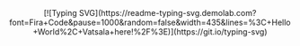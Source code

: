 <!--<h1 align='center'><b> Hi there,I am Vatsala Shah 👋</h1>-->
<center>
[![Typing SVG](https://readme-typing-svg.demolab.com?font=Fira+Code&pause=1000&random=false&width=435&lines=%3C+Hello+World%2C+Vatsala+here!%2F%3E)](https://git.io/typing-svg)
</center>
<!--
**v2722/v2722** is a ✨ _special_ ✨ repository because its `README.md` (this file) appears on your GitHub profile.

Here are some ideas to get you started:

- 🔭 I’m currently working on ...
- 🌱 I’m currently learning ...
- 👯 I’m looking to collaborate on ...
- 🤔 I’m looking for help with ...
- 💬 Ask me about ...
- 📫 How to reach me: ...
- 😄 Pronouns: ...
- ⚡ Fun fact: ...
![image](https://github.com/v2722/v2722/assets/142294146/742f40ae-412b-46d6-9e80-38d505cd731c)
-->
<h3 style="text-align: center;">An enthusiastic CSE undergrad with keen interest in Data Structures and Algorithms, Computer Programming, Full Stack Development, and Data Science.</h3>


📫 Send me an email on **shahvatsala2204@gmail.com**





